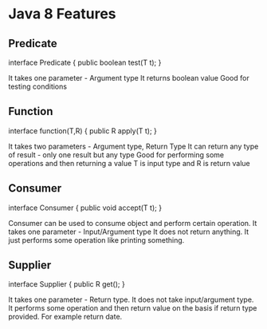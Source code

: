 # Java 8 Features

## Predicate

interface Predicate<T> {
public boolean test(T t);
}

It takes one parameter - Argument type
It returns boolean value
Good for testing conditions


## Function

interface function(T,R)
{ public R apply(T t); 
}

It takes two parameters - Argument type, Return Type
It can return any type of result - only one result but any type
Good for performing some operations and then returning a value
T is input type and R is return value

## Consumer

interface Consumer<T> 
{ 
public void accept(T t); 
}

Consumer can be used to consume object and perform certain operation.
It takes one parameter - Input/Argument type
It does not return anything.
It just performs some operation like printing something.


## Supplier

interface Supplier<R> 
{
public R get();
}

It takes one parameter - Return type.
It does not take input/argument type.
It performs some operation and then return value on the basis if return type provided.
For example return date.


